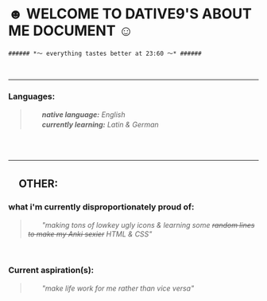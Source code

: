  # ☻ WELCOME TO DATIVE9'S ABOUT ME DOCUMENT ☺︎ #


    ###### *〜 everything tastes better at 23:60 〜* ######

<br>


<hr>

### **Languages:** ### 

> <i> 　　**native language:** English
<br> 　　**currently learning:** Latin & German </i>


<br>



<br>

<hr>

## 　OTHER: ##


### **what i'm currently disproportionately proud of:** ### 

> <i> 　　"making tons of lowkey ugly icons & learning some <s>random lines to make my Anki sexier</s> HTML & CSS" </i>


<br>


### **Current aspiration(s):** ### 

> <i> 　　"make life work for me rather than vice versa" </i>



<!---
dative9/dative9 is a ✨ special ✨ repository because its `README.md` (this file) appears on your GitHub profile.
You can click the Preview link to take a look at your changes.
--->
